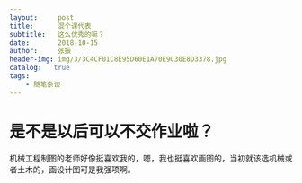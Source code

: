 ```yaml
---
layout:     post
title:      混个课代表
subtitle:   这么优秀的嘛？
date:       2018-10-15
author:     张振
header-img: img/3/3C4CF01C8E95D60E1A70E9C30E8D3378.jpg
catalog:   true
tags:
    - 随笔杂谈
---
```

# 是不是以后可以不交作业啦？
机械工程制图的老师好像挺喜欢我的，嗯，我也挺喜欢画图的，当初就该选机械或者土木的，画设计图可是我强项啊。
